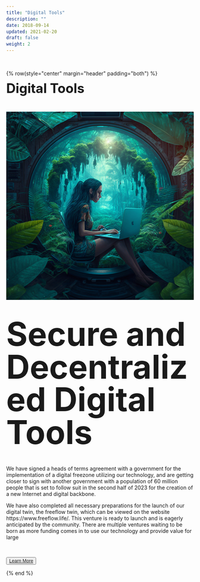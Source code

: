 ```yaml
---
title: "Digital Tools"
description: ""
date: 2018-09-14
updated: 2021-02-20
draft: false
weight: 2
---
```


<div class="container mx-auto">

<br>

<!-- section 1 (co-found) -->

{% row(style="center" margin="header" padding="both") %}

<span style="font-size:2.5em; font-weight:bold; line-height:1em;"> Digital Tools</span>

<br>

![Image](img/digitaltools.png#medium#mx-auto)

<br>

<span style="font-size:2.5em; font-weight:bold; line-height:1em;"><span style="font-size:2.5em; font-weight:bold; line-height:1em;"> Secure and Decentralized Digital Tools</span>


<br>

<p>
We have signed a heads of terms agreement with a government for the implementation of a digital freezone utilizing our technology, and are getting closer to sign with another government with a population of 60 million people that is set to follow suit in the second half of 2023 for the creation of a new Internet and digital backbone.
</p>

<p>
We have also completed all necessary preparations for the launch of our digital twin, the freeflow twin, which can be viewed on the website https://www.freeflow.life/. This venture is ready to launch and is eagerly anticipated by the community.
There are multiple ventures waiting to be born as more funding comes in to use our technology and provide value for large

</p>

<br>

<button style="font-size:0.9em">[Learn More](/home/goldflow/)</button>

{% end %}

</div>


